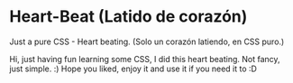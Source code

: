 # Heart-Beat (Latido de corazón)
Just a pure CSS - Heart beating. (Solo un corazón latiendo, en CSS puro.)

Hi, just having fun learning some CSS, I did this heart beating. Not fancy, just simple. :) Hope you liked, enjoy it and use it if you need it to :D
